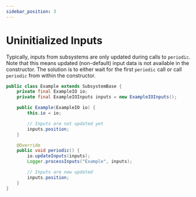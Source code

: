 ```yaml
---
sidebar_position: 3
---
```


# Uninitialized Inputs

Typically, inputs from subsystems are only updated during calls to `periodic`. Note that this means updated (non-default) input data is not available in the constructor. The solution is to either wait for the first `periodic` call or call `periodic` from within the constructor.

```java
public class Example extends SubsystemBase {
    private final ExampleIO io;
    private final ExampleIOInputs inputs = new ExampleIOInputs();

    public Example(ExampleIO io) {
        this.io = io;

        // Inputs are not updated yet
        inputs.position;
    }

    @Override
    public void periodic() {
        io.updateInputs(inputs);
        Logger.processInputs("Example", inputs);

        // Inputs are now updated
        inputs.position;
    }
}
```
